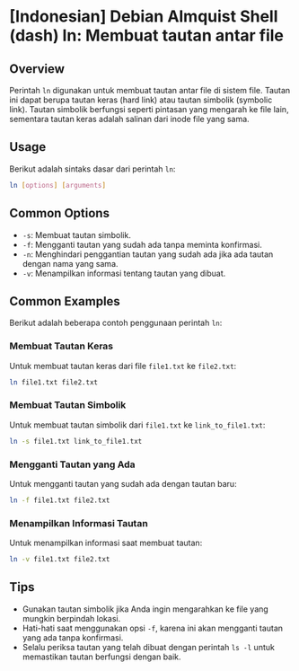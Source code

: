 # [Indonesian] Debian Almquist Shell (dash) ln: Membuat tautan antar file

## Overview
Perintah `ln` digunakan untuk membuat tautan antar file di sistem file. Tautan ini dapat berupa tautan keras (hard link) atau tautan simbolik (symbolic link). Tautan simbolik berfungsi seperti pintasan yang mengarah ke file lain, sementara tautan keras adalah salinan dari inode file yang sama.

## Usage
Berikut adalah sintaks dasar dari perintah `ln`:

```bash
ln [options] [arguments]
```

## Common Options
- `-s`: Membuat tautan simbolik.
- `-f`: Mengganti tautan yang sudah ada tanpa meminta konfirmasi.
- `-n`: Menghindari penggantian tautan yang sudah ada jika ada tautan dengan nama yang sama.
- `-v`: Menampilkan informasi tentang tautan yang dibuat.

## Common Examples
Berikut adalah beberapa contoh penggunaan perintah `ln`:

### Membuat Tautan Keras
Untuk membuat tautan keras dari file `file1.txt` ke `file2.txt`:

```bash
ln file1.txt file2.txt
```

### Membuat Tautan Simbolik
Untuk membuat tautan simbolik dari `file1.txt` ke `link_to_file1.txt`:

```bash
ln -s file1.txt link_to_file1.txt
```

### Mengganti Tautan yang Ada
Untuk mengganti tautan yang sudah ada dengan tautan baru:

```bash
ln -f file1.txt file2.txt
```

### Menampilkan Informasi Tautan
Untuk menampilkan informasi saat membuat tautan:

```bash
ln -v file1.txt file2.txt
```

## Tips
- Gunakan tautan simbolik jika Anda ingin mengarahkan ke file yang mungkin berpindah lokasi.
- Hati-hati saat menggunakan opsi `-f`, karena ini akan mengganti tautan yang ada tanpa konfirmasi.
- Selalu periksa tautan yang telah dibuat dengan perintah `ls -l` untuk memastikan tautan berfungsi dengan baik.